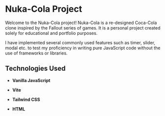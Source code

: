# Nuka-Cola Project

Welcome to the Nuka-Cola project! Nuka-Cola is a re-designed Coca-Cola clone inspired by the Fallout series of games. It is a personal project created solely for educational and portfolio purposes.

I have implemented several commonly used features such as timer, slider, modal etc. to test my proficiency in writing pure JavaScript code without the use of frameworks or libraries.

## Technologies Used

- **Vanilla JavaScript**

- **Vite**

- **Tailwind CSS**

- **HTML**
